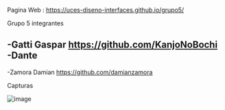 Pagina Web : https://uces-diseno-interfaces.github.io/grupo5/


Grupo 5 integrantes

-Gatti Gaspar https://github.com/KanjoNoBochi
-Dante 
-
-Zamora Damian https://github.com/damianzamora

Capturas

![image](https://github.com/UCES-Diseno-Interfaces/grupo5/assets/63264380/a456003f-a7e9-4e74-8b65-7aadabadfa09)

